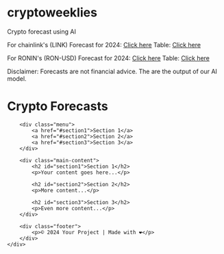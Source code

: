 # cryptoweeklies
Crypto forecast using AI

For chainlink's (LINK) Forecast for 2024: [Click here](https://cryptoweeklies.com/LINK_figure%20(1).html)
Table: [Click here](https://cryptoweeklies.com/LINK_Table.html)

For RONIN's (RON-USD) Forecast for 2024: [Click here](https://cryptoweeklies.com/RONIN_figure.html)
Table: [Click here](https://cryptoweeklies.com/RONIN_Table.html)

Disclaimer: Forecasts are not financial advice. The are the output of our AI model.


<!DOCTYPE html>
<html lang="en">
<head>
    <meta charset="UTF-8">
    <meta name="viewport" content="width=device-width, initial-scale=1.0">
    <link rel="stylesheet" href="styles.css">
    <title>Crypto Forecasts</title>
</head>
<body>
    <div class="container">
        <div class="header">
            <h1>Crypto Forecasts</h1>
        </div>

        <div class="menu">
            <a href="#section1">Section 1</a>
            <a href="#section2">Section 2</a>
            <a href="#section3">Section 3</a>
        </div>

        <div class="main-content">
            <h2 id="section1">Section 1</h2>
            <p>Your content goes here...</p>

            <h2 id="section2">Section 2</h2>
            <p>More content...</p>

            <h2 id="section3">Section 3</h2>
            <p>Even more content...</p>
        </div>

        <div class="footer">
            <p>© 2024 Your Project | Made with ❤️</p>
        </div>
    </div>
</body>
</html>
